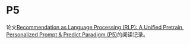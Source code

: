 # P5

论文[Recommendation as Language Processing (RLP): A Unified Pretrain, Personalized Prompt & Predict Paradigm (P5)](https://arxiv.org/abs/2203.13366)的阅读记录。
